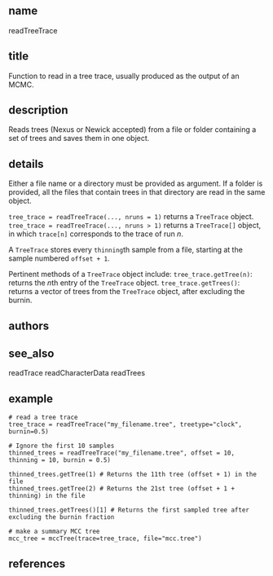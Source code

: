 ## name
readTreeTrace
## title
Function to read in a tree trace, usually produced as the output of an MCMC.
## description
Reads trees (Nexus or Newick accepted) from a file or folder containing a set of trees and saves them in one object. 
## details
Either a file name or a directory must be provided as argument. If a folder is provided, all the files that contain trees in that directory are read in the same object.

`tree_trace = readTreeTrace(..., nruns = 1)` returns a `TreeTrace` object.
`tree_trace = readTreeTrace(..., nruns > 1)` returns a `TreeTrace[]` object, in which `trace[n]` corresponds to the trace of run $n$.

A `TreeTrace` stores every `thinning`th sample from a file, starting at the sample numbered `offset + 1`.

Pertinent methods of a `TreeTrace` object include:
`tree_trace.getTree(n)`: returns the $n$th entry of the `TreeTrace` object.
`tree_trace.getTrees()`: returns a vector of trees from the `TreeTrace` object, after excluding the burnin.


## authors
## see_also
readTrace
readCharacterData
readTrees
## example
    # read a tree trace
    tree_trace = readTreeTrace("my_filename.tree", treetype="clock", burnin=0.5)

    # Ignore the first 10 samples
    thinned_trees = readTreeTrace("my_filename.tree", offset = 10, thinning = 10, burnin = 0.5)
    
    thinned_trees.getTree(1) # Returns the 11th tree (offset + 1) in the file
    thinned_trees.getTree(2) # Returns the 21st tree (offset + 1 + thinning) in the file

    thinned_trees.getTrees()[1] # Returns the first sampled tree after excluding the burnin fraction

    # make a summary MCC tree
    mcc_tree = mccTree(trace=tree_trace, file="mcc.tree")

## references
